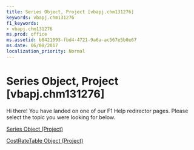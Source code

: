 ```yaml
---
title: Series Object, Project [vbapj.chm131276]
keywords: vbapj.chm131276
f1_keywords:
- vbapj.chm131276
ms.prod: office
ms.assetid: b8421093-fbd4-4721-9a6a-ac567e5b0e67
ms.date: 06/08/2017
localization_priority: Normal
---
```



# Series Object, Project [vbapj.chm131276]

Hi there! You have landed on one of our F1 Help redirector pages. Please select the topic you were looking for below.

[Series Object (Project)](http://msdn.microsoft.com/library/38a834ec-4076-82ef-a6bd-55a1ee2624bd%28Office.15%29.aspx)

[CostRateTable Object (Project)](http://msdn.microsoft.com/library/ca514e06-3542-00f1-5221-a609378d2392%28Office.15%29.aspx)


